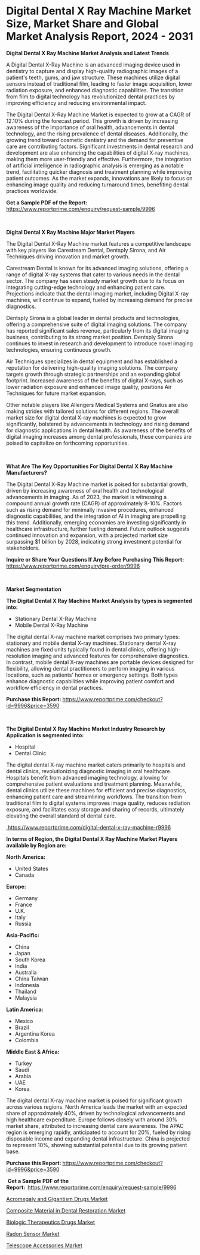 <p><h1>Digital Dental X Ray Machine Market Size, Market Share and Global Market Analysis Report, 2024 - 2031</h1></p><p><strong>Digital Dental X Ray Machine Market Analysis and Latest Trends</strong></p>
<p><p>A Digital Dental X-Ray Machine is an advanced imaging device used in dentistry to capture and display high-quality radiographic images of a patient's teeth, gums, and jaw structure. These machines utilize digital sensors instead of traditional film, leading to faster image acquisition, lower radiation exposure, and enhanced diagnostic capabilities. The transition from film to digital technology has revolutionized dental practices by improving efficiency and reducing environmental impact.</p><p>The Digital Dental X-Ray Machine Market is expected to grow at a CAGR of 12.10% during the forecast period. This growth is driven by increasing awareness of the importance of oral health, advancements in dental technology, and the rising prevalence of dental diseases. Additionally, the growing trend toward cosmetic dentistry and the demand for preventive care are contributing factors. Significant investments in dental research and development are also enhancing the capabilities of digital X-ray machines, making them more user-friendly and effective. Furthermore, the integration of artificial intelligence in radiographic analysis is emerging as a notable trend, facilitating quicker diagnosis and treatment planning while improving patient outcomes. As the market expands, innovations are likely to focus on enhancing image quality and reducing turnaround times, benefiting dental practices worldwide.</p></p>
<p><strong>Get a Sample PDF of the Report:&nbsp;</strong> <a href="https://www.reportprime.com/enquiry/request-sample/9996?utm_campaign=1512&utm_medium=2&utm_source=Github&utm_content=ia&utm_term=28112024&utm_id=digital-dental-x-ray-machine">https://www.reportprime.com/enquiry/request-sample/9996</a></p>
<p>&nbsp;</p>
<p><strong>Digital Dental X Ray Machine Major Market Players</strong></p>
<p><p>The Digital Dental X-Ray Machine market features a competitive landscape with key players like Carestream Dental, Dentsply Sirona, and Air Techniques driving innovation and market growth. </p><p>Carestream Dental is known for its advanced imaging solutions, offering a range of digital X-ray systems that cater to various needs in the dental sector. The company has seen steady market growth due to its focus on integrating cutting-edge technology and enhancing patient care. Projections indicate that the dental imaging market, including Digital X-ray machines, will continue to expand, fueled by increasing demand for precise diagnostics.</p><p>Dentsply Sirona is a global leader in dental products and technologies, offering a comprehensive suite of digital imaging solutions. The company has reported significant sales revenue, particularly from its digital imaging business, contributing to its strong market position. Dentsply Sirona continues to invest in research and development to introduce novel imaging technologies, ensuring continuous growth.</p><p>Air Techniques specializes in dental equipment and has established a reputation for delivering high-quality imaging solutions. The company targets growth through strategic partnerships and an expanding global footprint. Increased awareness of the benefits of digital X-rays, such as lower radiation exposure and enhanced image quality, positions Air Techniques for future market expansion.</p><p>Other notable players like Allengers Medical Systems and Gnatus are also making strides with tailored solutions for different regions. The overall market size for digital dental X-ray machines is expected to grow significantly, bolstered by advancements in technology and rising demand for diagnostic applications in dental health. As awareness of the benefits of digital imaging increases among dental professionals, these companies are poised to capitalize on forthcoming opportunities.</p></p>
<p>&nbsp;</p>
<p><strong>What Are The Key Opportunities For Digital Dental X Ray Machine Manufacturers?</strong></p>
<p><p>The Digital Dental X-Ray Machine market is poised for substantial growth, driven by increasing awareness of oral health and technological advancements in imaging. As of 2023, the market is witnessing a compound annual growth rate (CAGR) of approximately 8-10%. Factors such as rising demand for minimally invasive procedures, enhanced diagnostic capabilities, and the integration of AI in imaging are propelling this trend. Additionally, emerging economies are investing significantly in healthcare infrastructure, further fueling demand. Future outlook suggests continued innovation and expansion, with a projected market size surpassing $1 billion by 2028, indicating strong investment potential for stakeholders.</p></p>
<p><strong>Inquire or Share Your Questions If Any Before Purchasing This Report:</strong> <a href="https://www.reportprime.com/enquiry/pre-order/9996?utm_campaign=1512&utm_medium=2&utm_source=Github&utm_content=ia&utm_term=28112024&utm_id=digital-dental-x-ray-machine">https://www.reportprime.com/enquiry/pre-order/9996</a></p>
<p>&nbsp;</p>
<p><strong>Market Segmentation</strong></p>
<p><strong>The Digital Dental X Ray Machine Market Analysis by types is segmented into:</strong></p>
<p><ul><li>Stationary Dental X-Ray Machine</li><li>Mobile Dental X-Ray Machine</li></ul></p>
<p><p>The digital dental X-ray machine market comprises two primary types: stationary and mobile dental X-ray machines. Stationary dental X-ray machines are fixed units typically found in dental clinics, offering high-resolution imaging and advanced features for comprehensive diagnostics. In contrast, mobile dental X-ray machines are portable devices designed for flexibility, allowing dental practitioners to perform imaging in various locations, such as patients' homes or emergency settings. Both types enhance diagnostic capabilities while improving patient comfort and workflow efficiency in dental practices.</p></p>
<p><strong>Purchase this Report:&nbsp;</strong><a href="https://www.reportprime.com/checkout?id=9996&price=3590&utm_campaign=1512&utm_medium=2&utm_source=Github&utm_content=ia&utm_term=28112024&utm_id=digital-dental-x-ray-machine">https://www.reportprime.com/checkout?id=9996&price=3590</a></p>
<p>&nbsp;</p>
<p><strong>The Digital Dental X Ray Machine Market Industry Research by Application is segmented into:</strong></p>
<p><ul><li>Hospital</li><li>Dental Clinic</li></ul></p>
<p><p>The digital dental X-ray machine market caters primarily to hospitals and dental clinics, revolutionizing diagnostic imaging in oral healthcare. Hospitals benefit from advanced imaging technology, allowing for comprehensive patient evaluations and treatment planning. Meanwhile, dental clinics utilize these machines for efficient and precise diagnostics, enhancing patient care and streamlining workflows. The transition from traditional film to digital systems improves image quality, reduces radiation exposure, and facilitates easy storage and sharing of records, ultimately elevating the overall standard of dental care.</p></p>
<p><a href="https://www.reportprime.com/digital-dental-x-ray-machine-r9996?utm_campaign=1512&utm_medium=2&utm_source=Github&utm_content=ia&utm_term=28112024&utm_id=digital-dental-x-ray-machine">&nbsp;https://www.reportprime.com/digital-dental-x-ray-machine-r9996</a></p>
<p><strong>In terms of Region, the Digital Dental X Ray Machine Market Players available by Region are:</strong></p>
<p>
    <p> <strong> North America: </strong>
        <ul>
            <li>United States</li>
            <li>Canada</li>
        </ul>
        </p> 
    <p> <strong> Europe: </strong>
        <ul>
            <li>Germany</li>
            <li>France</li>
            <li>U.K.</li>
            <li>Italy</li>
            <li>Russia</li>
        </ul>
        </p> 
    <p> <strong> Asia-Pacific: </strong>
        <ul>
            <li>China</li>
            <li>Japan</li>
            <li>South Korea</li>
            <li>India</li>
            <li>Australia</li>
            <li>China Taiwan</li>
            <li>Indonesia</li>
            <li>Thailand</li>
            <li>Malaysia</li>
        </ul>
        </p> 
    <p> <strong> Latin America: </strong>
        <ul>
            <li>Mexico</li>
            <li>Brazil</li>
            <li>Argentina Korea</li>
            <li>Colombia</li>
        </ul>
        </p> 
    <p> <strong> Middle East & Africa: </strong>
        <ul>
            <li>Turkey</li>
            <li>Saudi</li>
            <li>Arabia</li>
            <li>UAE</li>
            <li>Korea</li>
        </ul>
    </p>
    </p>
<p><p>The digital dental X-ray machine market is poised for significant growth across various regions. North America leads the market with an expected share of approximately 40%, driven by technological advancements and high healthcare expenditure. Europe follows closely with around 30% market share, attributed to increasing dental care awareness. The APAC region is emerging rapidly, anticipated to account for 20%, fueled by rising disposable income and expanding dental infrastructure. China is projected to represent 10%, showing substantial potential due to its growing patient base.</p></p>
<p><strong>Purchase this Report: </strong><a href="https://www.reportprime.com/checkout?id=9996&price=3590&utm_campaign=1512&utm_medium=2&utm_source=Github&utm_content=ia&utm_term=28112024&utm_id=digital-dental-x-ray-machine">https://www.reportprime.com/checkout?id=9996&price=3590</a></p>
<p>&nbsp;<strong>Get a Sample PDF of the Report:&nbsp;&nbsp;</strong><a href="https://www.reportprime.com/enquiry/request-sample/9996?utm_campaign=1512&utm_medium=2&utm_source=Github&utm_content=ia&utm_term=28112024&utm_id=digital-dental-x-ray-machine">https://www.reportprime.com/enquiry/request-sample/9996</a></p>
<p><strong></strong></p>
<p><p><a href="https://issuu.com/reportprime-2/docs/acromegaly-and-gigantism-drugs-mark_ac6a9d6a58e5aa?utm_campaign=1512&utm_medium=2&utm_source=Github&utm_content=ia&utm_term=28112024&utm_id=digital-dental-x-ray-machine">Acromegaly and Gigantism Drugs Market</a></p><p><a href="https://github.com/willjis/Market-Research-Report-List-1/blob/main/composite-material-in-dental-restoration-market.md?utm_campaign=1512&utm_medium=2&utm_source=Github&utm_content=ia&utm_term=28112024&utm_id=digital-dental-x-ray-machine">Composite Material in Dental Restoration Market</a></p><p><a href="https://issuu.com/reportprime-2/docs/biologic-therapeutics-drugs-market-_05e51b03ab8bc5?utm_campaign=1512&utm_medium=2&utm_source=Github&utm_content=ia&utm_term=28112024&utm_id=digital-dental-x-ray-machine">Biologic Therapeutics Drugs Market</a></p><p><a href="https://www.linkedin.com/pulse/exploring-growth-potential-radon-sensor-market-key-insights-adcyc?utm_campaign=1512&utm_medium=2&utm_source=Github&utm_content=ia&utm_term=28112024&utm_id=digital-dental-x-ray-machine">Radon Sensor Market</a></p><p><a href="https://www.linkedin.com/pulse/decoding-telescope-accessories-market-signals-growth-algorithms-8vf2c?utm_campaign=1512&utm_medium=2&utm_source=Github&utm_content=ia&utm_term=28112024&utm_id=digital-dental-x-ray-machine">Telescope Accessories Market</a></p></p>
